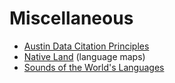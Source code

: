# Miscellaneous

* [Austin Data Citation Principles](http://site.uit.no/linguisticsdatacitation/)
* [Native Land](https://native-land.ca/) (language maps)
* [Sounds of the World's Languages](https://enunciate.arts.ubc.ca/linguistics/world-sounds/)
